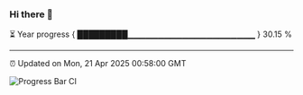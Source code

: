 ### Hi there 👋

⏳ Year progress { █████████▁▁▁▁▁▁▁▁▁▁▁▁▁▁▁▁▁▁▁▁▁ } 30.15 %

---

⏰ Updated on Mon, 21 Apr 2025 00:58:00 GMT

![Progress Bar CI](https://github.com/Shyam-Makwana/GitHub-Actions-Demo/workflows/Progress%20Bar%20CI/badge.svg)
